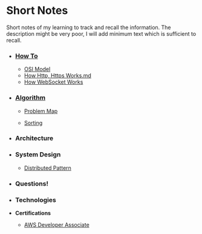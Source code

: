 # Short Notes

Short notes of my learning to track and recall the information. The description might be very poor, I will add minimum text which is sufficient to recall.

-   ### [How To](How%20To/How%20To.md)
    - [OSI Model](How%20To/OSI%20Model.md)
    - [How Http, Https Works.md](How%20To/How%20Http%2C%20Https%20Works.md)
    - [How WebSocket Works](How%20To/How%20WebSocket%20Works.md)
    
-   ### [Algorithm](Algorithm/Algorithm.md)
    
    -   [Problem Map](Algorithm/Problem%20Map.md)
        
    -   [Sorting](Algorithm/Sorting.md)
    
-   ### Architecture
    
-   ### System Design
    - [Distributed Pattern](System%20Design/Distributed%20Pattern.md)
    
-   ### Questions!
    
- ### Technologies

- **Certifications**

  -   [AWS Developer Associate](Certifiactions/AWS%20Developer%20Associates.md)
